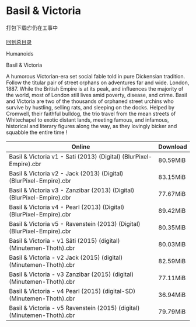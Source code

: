 # Basil & Victoria

打包下载📦仍在工事中

[回到总目录](/Catalogs.md)

Humanoids

Basil & Victoria

A humorous Victorian-era set social fable told in pure Dickensian tradition.  Follow the titular pair of street orphans on adventures far and wide. London, 1887.  While the British Empire is at its peak, and influences the majority of the world, most of London still lives amid poverty, disease, and crime.  Basil and Victoria are two of the thousands of orphaned street urchins who survive by hustling, selling rats, and sleeping on the docks.  Helped by Cromwell, their faithful bulldog, the trio travel from the mean streets of Whitechapel to exotic distant lands, meeting famous, and infamous, historical and literary figures along the way, as they lovingly bicker and squabble the entire time ! 





Online | Download
--- | ---
Basil & Victoria v1 - Sati (2013) (Digital) (BlurPixel-Empire).cbr | 80.59MiB
Basil & Victoria v2 - Jack (2013) (Digital) (BlurPixel-Empire).cbr | 83.15MiB
Basil & Victoria v3 - Zanzibar (2013) (Digital) (BlurPixel-Empire).cbr | 77.67MiB
Basil & Victoria v4 - Pearl (2013) (Digital) (BlurPixel-Empire).cbr | 89.42MiB
Basil & Victoria v5 - Ravenstein (2013) (Digital) (BlurPixel-Empire).cbr | 80.35MiB
Basil & Victoria - v1 Sâti (2015) (digital) (Minutemen-Thoth).cbr | 80.03MiB
Basil & Victoria - v2 Jack (2015) (digital) (Minutemen-Thoth).cbr | 82.59MiB
Basil & Victoria - v3 Zanzibar (2015) (digital) (Minutemen-Thoth).cbr | 77.11MiB
Basil & Victoria - v4 Pearl (2015) (digital-SD) (Minutemen-Thoth).cbr | 36.94MiB
Basil & Victoria - v5 Ravenstein (2015) (digital) (Minutemen-Thoth).cbr | 79.79MiB
